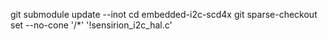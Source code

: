 git submodule update --inot
cd embedded-i2c-scd4x
git sparse-checkout set --no-cone '/*' '!sensirion_i2c_hal.c'